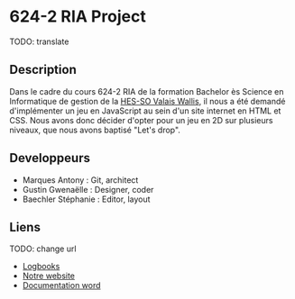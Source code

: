 # 624-2 RIA Project
TODO: translate 

## Description
Dans le cadre du cours 624-2 RIA de la formation Bachelor ès Science en Informatique de gestion de la [HES-SO Valais Wallis](http://www.hevs.ch/), il nous a été demandé d'implémenter un jeu en JavaScript au sein d'un site internet en HTML et CSS. Nous avons donc décider d'opter pour un jeu en 2D sur plusieurs niveaux, que nous avons baptisé "Let's drop".

## Developpeurs
- Marques Antony : Git, architect
- Gustin Gwenaëlle : Designer, coder
- Baechler Stéphanie : Editor, layout

## Liens

TODO: change url
- [Logbooks](https://gitlab.com/hesantonymarques/604_3/624-2-ria/-/wikis/home)
- [Notre website](https://6242ria.z22.web.core.windows.net/)
- [Documentation word](https://docs.google.com/document/d/1hoEp4Y1Dx_Zwk8uhKFAJlqTOxV5Kl8hniuU9uk9wsBY/edit?usp=sharing)
